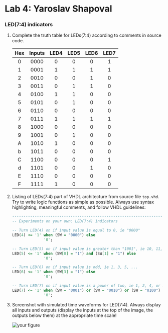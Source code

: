 # Lab 4: Yaroslav Shapoval

### LED(7:4) indicators

1. Complete the truth table for LEDs(7:4) according to comments in source code.

   | **Hex** | **Inputs** | **LED4** | **LED5** | **LED6** | **LED7** |
   | :-: | :-: | :-: | :-: | :-: | :-: |
   | 0 | 0000 | 0 | 0 | 0 | 1 |
   | 1 | 0001 | 1 | 1 | 1 | 1 |
   | 2 | 0010 | 0 | 0 | 1 | 0 |
   | 3 | 0011 | 0 | 1 | 1 | 0 |
   | 4 | 0100 | 1 | 1 | 0 | 0 |
   | 5 | 0101 | 0 | 1 | 0 | 0 |
   | 6 | 0110 | 0 | 0 | 0 | 0 |
   | 7 | 0111 | 1 | 1 | 1 | 1 |
   | 8 | 1000 | 0 | 0 | 0 | 0 |
   | 9 | 1001 | 0 | 1 | 0 | 0 |
   | A | 1010 | 1 | 0 | 0 | 0 |
   | b | 1011 | 0 | 0 | 0 | 0 |
   | C | 1100 | 0 | 0 | 0 | 1 |
   | d | 1101 | 0 | 0 | 1 | 0 |
   | E | 1110 | 0 | 0 | 0 | 0 |
   | F | 1111 | 1 | 0 | 0 | 0 |

2. Listing of LEDs(7:4) part of VHDL architecture from source file `top.vhd`. Try to write logic functions as simple as possible. Always use syntax highlighting, meaningful comments, and follow VHDL guidelines:

   ```vhdl
   --------------------------------------------------------------------
   -- Experiments on your own: LED(7:4) indicators

   -- Turn LED(4) on if input value is equal to 0, ie "0000"
   LED(4) <= '1' when (SW = "0000") else
                 '0';

   -- Turn LED(5) on if input value is greater than "1001", ie 10, 11, 12, ...
   LED(5) <= '1' when (SW[0] = "1") and (SW[1] = "1") else
                 '0';

   -- Turn LED(6) on if input value is odd, ie 1, 3, 5, ...
   LED(6) <= '1' when (SW[3] = "1") else
                 '0';

   -- Turn LED(7) on if input value is a power of two, ie 1, 2, 4, or 8
   LED(7) <= '1' when (SW = "0001") or (SW = "0010") or (SW = "0100") or (SW = "1000") else
                 '0';
   ```

3. Screenshot with simulated time waveforms for LED(7:4). Always display all inputs and outputs (display the inputs at the top of the image, the outputs below them) at the appropriate time scale!

   ![your figure]()
